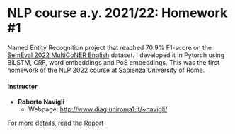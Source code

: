 # NLP course a.y. 2021/22: Homework #1

Named Entity Recognition project that reached 70.9% F1-score on the [SemEval 2022 MultiCoNER English](https://multiconer.github.io/dataset) dataset. I developed it in Pytorch using BiLSTM, CRF, word embeddings and PoS embeddings. This was the first homework of the NLP 2022 course at Sapienza University of Rome.

#### Instructor

* **Roberto Navigli**
  * Webpage: http://www.diag.uniroma1.it/~navigli/

For more details, read the [Report](report.pdf)
